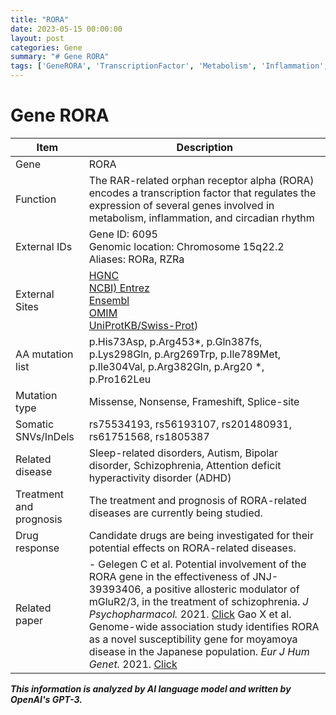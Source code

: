 ```yaml
---
title: "RORA"
date: 2023-05-15 00:00:00
layout: post
categories: Gene
summary: "# Gene RORA"
tags: ['GeneRORA', 'TranscriptionFactor', 'Metabolism', 'Inflammation', 'CircadianRhythm', 'SleepDisorders', 'NeuropsychiatricDisorders', 'DrugDiscovery']
---
```


# Gene RORA

| Item | Description |
|------|-------------|
| Gene | RORA |
| Function | The RAR-related orphan receptor alpha (RORA) encodes a transcription factor that regulates the expression of several genes involved in metabolism, inflammation, and circadian rhythm |
| External IDs | Gene ID: 6095<br>Genomic location: Chromosome 15q22.2<br>Aliases: RORa, RZRa |
| External Sites | [HGNC](https://www.genenames.org/data/gene-symbol-report/#!/hgnc_id/HGNC:10455)<br>[NCBI) Entrez](https://www.ncbi.nlm.nih.gov/gene/6095)<br>[Ensembl](https://asia.ensembl.org/Homo_sapiens/Gene/Summary?g=ENSG00000140464;r=15:65201921-65331116)<br>[OMIM](https://www.omim.org/entry/600825)<br>[UniProtKB/Swiss-Prot](https://www.uniprot.org/uniprot/P35398)) |
| AA mutation list | p.His73Asp, p.Arg453*, p.Gln387fs, p.Lys298Gln, p.Arg269Trp, p.Ile789Met, p.Ile304Val, p.Arg382Gln, p.Arg20 *, p.Pro162Leu |
| Mutation type | Missense, Nonsense, Frameshift, Splice-site |
| Somatic SNVs/InDels | rs75534193, rs56193107, rs201480931, rs61751568, rs1805387 |
| Related disease | Sleep-related disorders, Autism, Bipolar disorder, Schizophrenia, Attention deficit hyperactivity disorder (ADHD) |
| Treatment and prognosis | The treatment and prognosis of RORA-related diseases are currently being studied. |
| Drug response | Candidate drugs are being investigated for their potential effects on RORA-related diseases. |
| Related paper | - Gelegen C et al. Potential involvement of the RORA gene in the effectiveness of JNJ-39393406, a positive allosteric modulator of mGluR2/3, in the treatment of schizophrenia. *J Psychopharmacol.* 2021. [Click](https://doi.org/10.1177/02698811211000103<br>-) Gao X et al. Genome-wide association study identifies RORA as a novel susceptibility gene for moyamoya disease in the Japanese population. *Eur J Hum Genet.* 2021. [Click](https://doi.org/10.1038/s41431-020-00773-1) |

**_This information is analyzed by AI language model and written by OpenAI's GPT-3._**